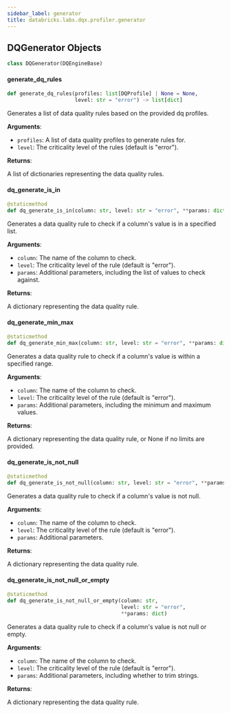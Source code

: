 ```yaml
---
sidebar_label: generator
title: databricks.labs.dqx.profiler.generator
---
```


## DQGenerator Objects

```python
class DQGenerator(DQEngineBase)
```

#### generate\_dq\_rules

```python
def generate_dq_rules(profiles: list[DQProfile] | None = None,
                      level: str = "error") -> list[dict]
```

Generates a list of data quality rules based on the provided dq profiles.

**Arguments**:

- `profiles`: A list of data quality profiles to generate rules for.
- `level`: The criticality level of the rules (default is &quot;error&quot;).

**Returns**:

A list of dictionaries representing the data quality rules.

#### dq\_generate\_is\_in

```python
@staticmethod
def dq_generate_is_in(column: str, level: str = "error", **params: dict)
```

Generates a data quality rule to check if a column&#x27;s value is in a specified list.

**Arguments**:

- `column`: The name of the column to check.
- `level`: The criticality level of the rule (default is &quot;error&quot;).
- `params`: Additional parameters, including the list of values to check against.

**Returns**:

A dictionary representing the data quality rule.

#### dq\_generate\_min\_max

```python
@staticmethod
def dq_generate_min_max(column: str, level: str = "error", **params: dict)
```

Generates a data quality rule to check if a column&#x27;s value is within a specified range.

**Arguments**:

- `column`: The name of the column to check.
- `level`: The criticality level of the rule (default is &quot;error&quot;).
- `params`: Additional parameters, including the minimum and maximum values.

**Returns**:

A dictionary representing the data quality rule, or None if no limits are provided.

#### dq\_generate\_is\_not\_null

```python
@staticmethod
def dq_generate_is_not_null(column: str, level: str = "error", **params: dict)
```

Generates a data quality rule to check if a column&#x27;s value is not null.

**Arguments**:

- `column`: The name of the column to check.
- `level`: The criticality level of the rule (default is &quot;error&quot;).
- `params`: Additional parameters.

**Returns**:

A dictionary representing the data quality rule.

#### dq\_generate\_is\_not\_null\_or\_empty

```python
@staticmethod
def dq_generate_is_not_null_or_empty(column: str,
                                     level: str = "error",
                                     **params: dict)
```

Generates a data quality rule to check if a column&#x27;s value is not null or empty.

**Arguments**:

- `column`: The name of the column to check.
- `level`: The criticality level of the rule (default is &quot;error&quot;).
- `params`: Additional parameters, including whether to trim strings.

**Returns**:

A dictionary representing the data quality rule.

